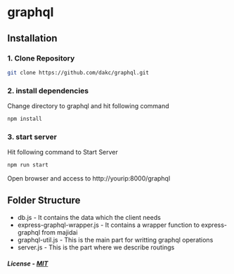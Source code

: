 # graphql


## Installation
### 1. Clone Repository
```bash
git clone https://github.com/dakc/graphql.git
```

### 2. install dependencies
Change directory to graphql and hit following command
```bash
npm install
```

### 3. start server
Hit following command to Start Server
```bash
npm run start
```
Open browser and access to http://yourip:8000/graphql


## Folder Structure
* db.js - It contains the data which the client needs
* express-graphql-wrapper.js - It contains a wrapper function to express-graphql from majidai
* graphql-util.js - This is the main part for writting graphql operations
* server.js - This is the part where we describe routings

##### License - [MIT](LICENSE)